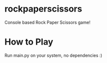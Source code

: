 # rockpaperscissors

Console based Rock Paper Scissors game!

# How to Play

Run main.py on your system, no dependencies :)
